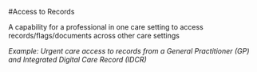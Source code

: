 #Access to Records

<p>A capability for a professional in one care setting to access records/flags/documents across other care settings<p>

<p><i>Example: Urgent care access to records from a General Practitioner (GP) and Integrated Digital Care Record (IDCR)</i></p>
